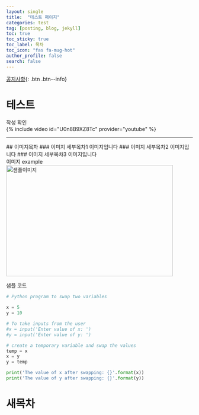 ```yaml
---
layout: single
title:  "테스트 페이지"
categories: test
tag: [posting, blog, jekyll]
toc: true
toc_sticky: true
toc_label: 목차
toc_icon: "fas fa-mug-hot"
author_profile: false
search: false
---
```

[공지사항](../../notice/notice){: .btn .btn--info}
# 테스트
작성 확인<br/>
{% include video id="U0n8B9XZ8Tc" provider="youtube" %}
<hr/>
## 이미지목차
### 이미지 세부목차1
이미지입니다
### 이미지 세부목차2
이미지입니다
### 이미지 세부목차3
이미지입니다<br/>
이미지 example<br/>
<img src="../../assets/images/logo_one.jpg" width="450px" height="300px" title="px(픽셀) 크기 설정" alt="샘플이미지"><br/>

샘플 코드
```python
# Python program to swap two variables

x = 5
y = 10

# To take inputs from the user
#x = input('Enter value of x: ')
#y = input('Enter value of y: ')

# create a temporary variable and swap the values
temp = x
x = y
y = temp

print('The value of x after swapping: {}'.format(x))
print('The value of y after swapping: {}'.format(y))
```
# 새목차

